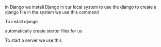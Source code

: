 in Django we install Django in our local system to use the django
to create a django file in the system we use this command 

To install django 
<pip3 install django>

automatically create starter files for us
<django-admmin startproject project_name>

To start a server we use this 
